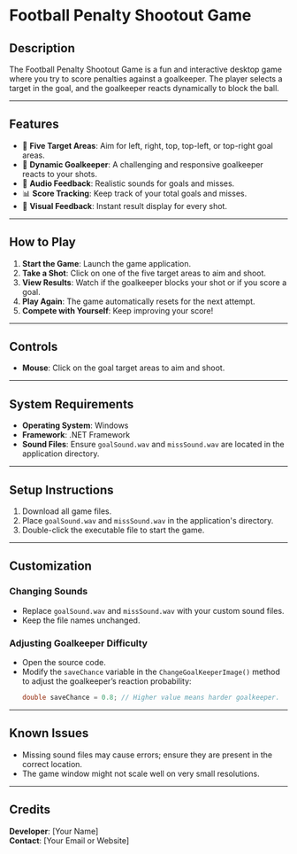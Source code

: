 
# **Football Penalty Shootout Game**

## **Description**
The Football Penalty Shootout Game is a fun and interactive desktop game where you try to score penalties against a goalkeeper. The player selects a target in the goal, and the goalkeeper reacts dynamically to block the ball.

---

## **Features**
- 🎯 **Five Target Areas**: Aim for left, right, top, top-left, or top-right goal areas.
- 🧤 **Dynamic Goalkeeper**: A challenging and responsive goalkeeper reacts to your shots.
- 🎵 **Audio Feedback**: Realistic sounds for goals and misses.
- 📊 **Score Tracking**: Keep track of your total goals and misses.
- 👀 **Visual Feedback**: Instant result display for every shot.

---

## **How to Play**
1. **Start the Game**: Launch the game application.
2. **Take a Shot**: Click on one of the five target areas to aim and shoot.
3. **View Results**: Watch if the goalkeeper blocks your shot or if you score a goal.
4. **Play Again**: The game automatically resets for the next attempt.
5. **Compete with Yourself**: Keep improving your score!

---

## **Controls**
- **Mouse**: Click on the goal target areas to aim and shoot.

---

## **System Requirements**
- **Operating System**: Windows  
- **Framework**: .NET Framework  
- **Sound Files**: Ensure `goalSound.wav` and `missSound.wav` are located in the application directory.

---

## **Setup Instructions**
1. Download all game files.
2. Place `goalSound.wav` and `missSound.wav` in the application's directory.
3. Double-click the executable file to start the game.

---

## **Customization**
### Changing Sounds
- Replace `goalSound.wav` and `missSound.wav` with your custom sound files.
- Keep the file names unchanged.

### Adjusting Goalkeeper Difficulty
- Open the source code.
- Modify the `saveChance` variable in the `ChangeGoalKeeperImage()` method to adjust the goalkeeper’s reaction probability:
  ```csharp
  double saveChance = 0.8; // Higher value means harder goalkeeper.
  ```

---

## **Known Issues**
- Missing sound files may cause errors; ensure they are present in the correct location.
- The game window might not scale well on very small resolutions.

---

## **Credits**
**Developer**: [Your Name]  
**Contact**: [Your Email or Website]  
